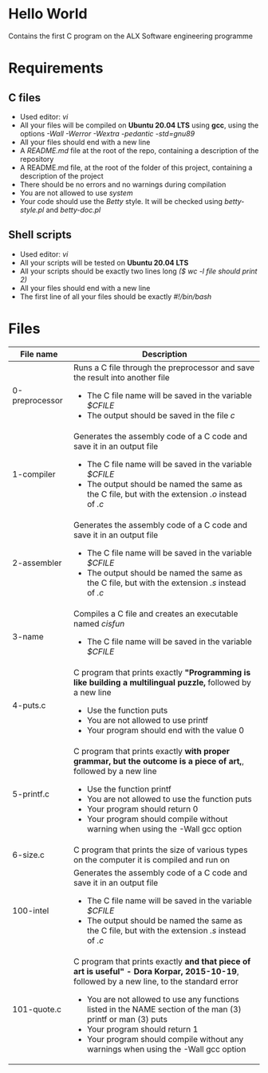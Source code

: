 # Hello World
Contains the first C program on the ALX Software engineering programme


# Requirements
## C files
- Used editor: *vi*
- All your files will be compiled on **Ubuntu 20.04 LTS** using **gcc**, using the options *-Wall -Werror -Wextra -pedantic -std=gnu89*
- All your files should end with a new line
- A *README.md* file at the root of the repo, containing a description of the repository
- A README.md file, at the root of the folder of this project, containing a description of the project
- There should be no errors and no warnings during compilation
- You are not allowed to use *system*
- Your code should use the *Betty* style. It will be checked using *betty-style.pl* and *betty-doc.pl*

## Shell scripts
- Used editor: *vi*
- All your scripts will be tested on **Ubuntu 20.04 LTS**
- All your scripts should be exactly two lines long *($ wc -l file should print 2)*
- All your files should end with a new line
- The first line of all your files should be exactly *#!/bin/bash*


# Files

| File name | Description |
| --------- | ----------- |
| 0-preprocessor | Runs a C file through the preprocessor and save the result into another file<ul><li>The C file name will be saved in the variable *$CFILE*</li><li>The output should be saved in the file *c*</li></ul> |
| 1-compiler | Generates the assembly code of a C code and save it in an output file<ul><li>The C file name will be saved in the variable *$CFILE*</li><li>The output should be named the same as the C file, but with the extension *.o* instead of *.c*</li></ul> |
| 2-assembler | Generates the assembly code of a C code and save it in an output file<ul><li>The C file name will be saved in the variable *$CFILE*</li><li>The output should be named the same as the C file, but with the extension *.s* instead of *.c*</li></ul> |
| 3-name | Compiles a C file and creates an executable named *cisfun*<ul><li>The C file name will be saved in the variable *$CFILE*</li></ul> |
| 4-puts.c | C program that prints exactly **"Programming is like building a multilingual puzzle,** followed by a new line<ul><li>Use the function puts</li><li>You are not allowed to use printf</li><li>Your program should end with the value 0</li></ul> |
| 5-printf.c |  C program that prints exactly **with proper grammar, but the outcome is a piece of art,**, followed by a new line<ul><li>Use the function printf</li><li>You are not allowed to use the function puts</li><li>Your program should return 0</li><li>Your program should compile without warning when using the -Wall gcc option</li></ul> |
| 6-size.c | C program that prints the size of various types on the computer it is compiled and run on |
| 100-intel | Generates the assembly code of a C code and save it in an output file<ul><li>The C file name will be saved in the variable *$CFILE*</li><li>The output should be named the same as the C file, but with the extension *.s* instead of *.c*</li></ul> |
| 101-quote.c | C program that prints exactly **and that piece of art is useful" - Dora Korpar, 2015-10-19**, followed by a new line, to the standard error<ul><li>You are not allowed to use any functions listed in the NAME section of the man (3) printf or man (3) puts</li><li>Your program should return 1</li><li>Your program should compile without any warnings when using the -Wall gcc option</li></ul> |
